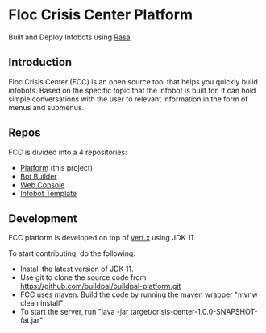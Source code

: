 # Floc Crisis Center Platform

Built and Deploy Infobots using [Rasa](https://github.com/RasaHQ/rasa)

## Introduction
Floc Crisis Center (FCC) is an open source tool that helps you quickly build infobots. Based on the specific topic that the infobot is built for, it can hold simple conversations with the user to relevant information in the form of menus and submenus.

## Repos
FCC is divided into a 4 repositories:
* [Platform](https://github.com/floc-crisis-center/platform) (this project)
* [Bot Builder](https://github.com/floc-crisis-center/bot-builder)
* [Web Console](https://github.com/floc-crisis-center/web-console)
* [Infobot Template](https://github.com/floc-crisis-center/infobot-template)

## Development
FCC platform is developed on top of [vert.x](http://vertx.io/) using JDK 11.

To start contributing, do the following:
* Install the latest version of JDK 11.
* Use git to clone the source code from https://github.com/buildpal/buildpal-platform.git
* FCC uses maven. Build the code by running the maven wrapper "mvnw clean install"
* To start the server, run "java -jar target/crisis-center-1.0.0-SNAPSHOT-fat.jar"
